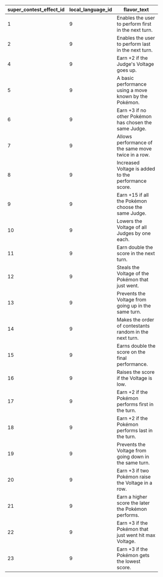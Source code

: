 | super_contest_effect_id | local_language_id |                       flavor_text                       |
|-------------------------|-------------------|---------------------------------------------------------|
| 1                       | 9                 | Enables the user to perform first in the next turn.     |
| 2                       | 9                 | Enables the user to perform last in the next turn.      |
| 4                       | 9                 | Earn +2 if the Judge's Voltage goes up.                 |
| 5                       | 9                 | A basic performance using a move known by the Pokémon.  |
| 6                       | 9                 | Earn +3 if no other Pokémon has chosen the same Judge.  |
| 7                       | 9                 | Allows performance of the same move twice in a row.     |
| 8                       | 9                 | Increased Voltage is added to the performance score.    |
| 9                       | 9                 | Earn +15 if all the Pokémon choose the same Judge.      |
| 10                      | 9                 | Lowers the Voltage of all Judges by one each.           |
| 11                      | 9                 | Earn double the score in the next turn.                 |
| 12                      | 9                 | Steals the Voltage of the Pokémon that just went.       |
| 13                      | 9                 | Prevents the Voltage from going up in the same turn.    |
| 14                      | 9                 | Makes the order of contestants random in the next turn. |
| 15                      | 9                 | Earns double the score on the final performance.        |
| 16                      | 9                 | Raises the score if the Voltage is low.                 |
| 17                      | 9                 | Earn +2 if the Pokémon performs first in the turn.      |
| 18                      | 9                 | Earn +2 if the Pokémon performs last in the turn.       |
| 19                      | 9                 | Prevents the Voltage from going down in the same turn.  |
| 20                      | 9                 | Earn +3 if two Pokémon raise the Voltage in a row.      |
| 21                      | 9                 | Earn a higher score the later the Pokémon performs.     |
| 22                      | 9                 | Earn +3 if the Pokémon that just went hit max Voltage.  |
| 23                      | 9                 | Earn +3 if the Pokémon gets the lowest score.           |
